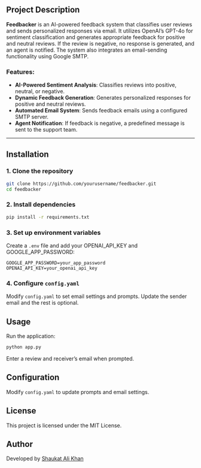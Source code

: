 
## **Project Description**  
**Feedbacker** is an AI-powered feedback system that classifies user reviews and sends personalized responses via email. It utilizes OpenAI’s GPT-4o for sentiment classification and generates appropriate feedback for positive and neutral reviews. If the review is negative, no response is generated, and an agent is notified. The system also integrates an email-sending functionality using Google SMTP.  

### **Features:**  
- **AI-Powered Sentiment Analysis**: Classifies reviews into positive, neutral, or negative.  
- **Dynamic Feedback Generation**: Generates personalized responses for positive and neutral reviews.  
- **Automated Email System**: Sends feedback emails using a configured SMTP server.  
- **Agent Notification**: If feedback is negative, a predefined message is sent to the support team.  

---

## Installation

### 1. Clone the repository
```sh
git clone https://github.com/yourusername/feedbacker.git
cd feedbacker
```

### 2. Install dependencies
```sh
pip install -r requirements.txt
```

### 3. Set up environment variables
Create a `.env` file and add your OPENAI_API_KEY and GOOGLE_APP_PASSWORD:
```env
GOOGLE_APP_PASSWORD=your_app_password
OPENAI_API_KEY=your_openai_api_key
```

### 4. Configure `config.yaml`
Modify `config.yaml` to set email settings and prompts. Update the sender email and the rest is optional.

## Usage

Run the application:
```sh
python app.py
```
Enter a review and receiver’s email when prompted.

## Configuration

Modify `config.yaml` to update prompts and email settings.

## License

This project is licensed under the MIT License.

## Author

Developed by [Shaukat Ali Khan](https://github.com/Shaukataliii)
```